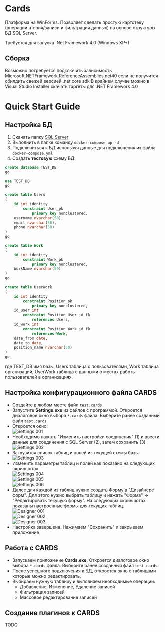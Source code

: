 # Cards

<p>
  Платформа на WinForms. Позволяет сделать простую картотеку (операции чтения/записи и фильтрация данных) на основе структуры БД SQL Server.
</p>
<p>
  Требуется для запуска .Net Framework 4.0 (Windows XP+)
</p>

## Сборка

Возможно потребуется подключить зависимость Microsoft.NETFramework.ReferenceAssemblies.net40 если не получится сбилдить свежей версией .net core sdk
В крайнем случае можно в Visual Studio Installer скачать таргеты для .NET Framework 4.0

# Quick Start Guide

## Настройка БД

1. Скачать папку [SQL Server](SQLServer)
2. Выполнить в папке команду `docker-compose up -d`
3. Подключиться к БД используя данные для подключения из файла `docker-compose.yml`
4. Создать **тестовую** схему БД:
```SQL
create database TEST_DB
go

use TEST_DB
go

create table Users
(
	id int identity
		constraint User_pk
			primary key nonclustered,
	username nvarchar(50),
	email nvarchar(50),
	phone nvarchar(50)
)
go

create table Work
(
	id int identity
		constraint Work_pk
			primary key nonclustered,
	WorkName nvarchar(50)
)
go

create table UserWork
(
	id int identity
		constraint Position_pk
			primary key nonclustered,
	id_user int
		constraint Position_User_id_fk
			references Users,
	id_work int
		constraint Position_Work_id_fk
			references Work,
	date_from date,
	date_to date,
	position_name nvarchar(50)
)
go
```
где TEST_DB имя базы, Users таблица с пользователями, Work таблица организаций, UserWork таблица с данными о местах работы пользователей в организациях.

## Настройка конфигурационного файла CARDS

- Создайте в любом месте файл `test.cards`
- Запустите **Settings.exe** из файлов с программой. Откроется диалоговое окно выбора `*.cards` файла. Выберите ранее созданный файл `test.cards`
- Откроется окно:
<br/> ![Settings 001](Images/Settings_001.png)
- Необходимо нажать "Изменить настройки соединения" (1) и ввести данные для соединения с SQL Server (2), затем сохранить (3)
<br/> ![Settings 002](Images/Settings_002.png)
- Загрузится список таблиц и полей из текущей схемы базы
<br/> ![Settings 003](Images/Settings_003.png)
- Изменить параметры таблиц и полей как показано на следующих скриншотах
<br/> ![Settings 004](Images/Settings_004.png)
<br/> ![Settings 005](Images/Settings_005.png)
<br/> ![Settings 006](Images/Settings_006.png)
- Далее для каждой из таблиц нужно создать Форму в "Дизайнере форм". Для этого нужно выбрать таблицу и нажать "Форма" -> "Редактировать текущую форму". На следующих скриншотах показаны настроенные формы для текущих таблиц.
<br/> ![Designer 001](Images/Designer_001.png)
<br/> ![Designer 002](Images/Designer_002.png)
<br/> ![Designer 003](Images/Designer_003.png)
- Настройка завершена. Нажимаем "Сохранить" и закрываем приложение

## Работа с CARDS

- Запускаем приложение **Cards.exe**. Откроется диалоговое окно выбора `*.cards` файла. Выберите ранее созданный файл `test.cards`
- После успешного подключения к БД, откроется окно с таблицами которые можно редактировать.
- Выбираем нужную таблицу и выполняем необходимые операции:
  - Добавление, Изменение, Удаление записей
  - Фильтрация записей
  - Массовое редактирование записей

## Создание плагинов к CARDS

TODO
